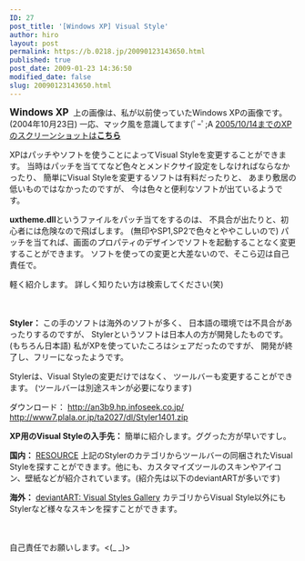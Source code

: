 ```yaml
---
ID: 27
post_title: '[Windows XP] Visual Style'
author: hiro
layout: post
permalink: https://b.0218.jp/20090123143650.html
published: true
post_date: 2009-01-23 14:36:50
modified_date: false
slug: 20090123143650.html
---
```

<b><big>Windows XP</big></b>
<a href="http://hiro-style.deviantart.com/art/2004-10-23-11652949"><img src="https://images-wixmp-ed30a86b8c4ca887773594c2.wixmp.com/intermediary/f/36981e54-029e-49fa-b457-bdaa99cb263f/d6xrh1-6f2cc1a7-5c62-4c29-a703-a3e49e4672a5.jpg" alt="" /></a>
上の画像は、私が以前使っていたWindows XPの画像です。(2004年10月23日)
一応、マック風を意識してます(ﾟｰﾟ;A
<a href="http://hiro-style.deviantart.com/gallery/">2005/10/14までのXPのスクリーンショットは<b>こちら</b></a>

XPはパッチやソフトを使うことによってVisual Styleを変更することができます。
当時はパッチを当ててなど色々とメンドクサイ設定をしなければならなかったり、
簡単にVisual Styleを変更するソフトは有料だったりと、
あまり敷居の低いものではなかったのですが、
今は色々と便利なソフトが出ているようです。

<b>uxtheme.dll</b>というファイルをパッチ当てをするのは、
不具合が出たりと、初心者には危険なので飛ばします。
(無印やSP1,SP2で色々とややこしいので)
パッチを当てれば、画面のプロパティのデザインでソフトを起動することなく変更することができます。
ソフトを使っての変更と大差ないので、そこら辺は自己責任で。

軽く紹介します。
詳しく知りたい方は検索してください(笑)

　
<!--more-->

<strong>Styler：</strong>
この手のソフトは海外のソフトが多く、
日本語の環境では不具合があったりするのですが、
Stylerというソフトは日本人の方が開発したものです。(もちろん日本語)
私がXPを使っていたころはシェアだったのですが、
開発が終了し、フリーになったようです。

Stylerは、Visual Styleの変更だけではなく、
ツールバーも変更することができます。
(ツールバーは別途スキンが必要になります)

ダウンロード：
http://an3b9.hp.infoseek.co.jp/
http://www7.plala.or.jp/ta2027/dl/Styler1401.zip

<strong>XP用のVisual Styleの入手先：</strong>
簡単に紹介します。ググった方が早いですし。

<b>国内：</b>
<a href="http://aoq.blog30.fc2.com/">RESOURCE</a>
上記のStylerのカテゴリからツールバーの同梱されたVisual Styleを探すことができます。他にも、カスタマイズツールのスキンやアイコン、壁紙などが紹介されています。(紹介先は以下のdeviantARTが多いです)

<b>海外：</b>
<a href="http://browse.deviantart.com/customization/skins/windows/visualstyle/">deviantART: Visual Styles Gallery</a>
カテゴリからVisual Style以外にもStylerなど様々なスキンを探すことができます。

　

自己責任でお願いします。<(_ _)>